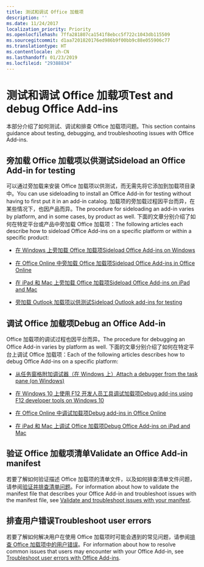 ```yaml
---
title: 测试和调试 Office 加载项
description: ''
ms.date: 11/24/2017
localization_priority: Priority
ms.openlocfilehash: 7ffa281807ca1541f8ebcc5f722c1043db115509
ms.sourcegitcommit: d1aa7201820176ed986b9f00bb9c88e055906c77
ms.translationtype: HT
ms.contentlocale: zh-CN
ms.lasthandoff: 01/23/2019
ms.locfileid: "29388834"
---
```

# <a name="test-and-debug-office-add-ins"></a><span data-ttu-id="6dbdc-102">测试和调试 Office 加载项</span><span class="sxs-lookup"><span data-stu-id="6dbdc-102">Test and debug Office Add-ins</span></span>

<span data-ttu-id="6dbdc-103">本部分介绍了如何测试、调试和排查 Office 加载项问题。</span><span class="sxs-lookup"><span data-stu-id="6dbdc-103">This section contains guidance about testing, debugging, and troubleshooting issues with Office Add-ins.</span></span>

## <a name="sideload-an-office-add-in-for-testing"></a><span data-ttu-id="6dbdc-104">旁加载 Office 加载项以供测试</span><span class="sxs-lookup"><span data-stu-id="6dbdc-104">Sideload an Office Add-in for testing</span></span>

<span data-ttu-id="6dbdc-105">可以通过旁加载来安装 Office 加载项以供测试，而无需先将它添加到加载项目录中。</span><span class="sxs-lookup"><span data-stu-id="6dbdc-105">You can use sideloading to install an Office Add-in for testing without having to first put it in an add-in catalog.</span></span> <span data-ttu-id="6dbdc-106">加载项的旁加载过程因平台而异，在某些情况下，也因产品而异。</span><span class="sxs-lookup"><span data-stu-id="6dbdc-106">The procedure for sideloading an add-in varies by platform, and in some cases, by product as well.</span></span> <span data-ttu-id="6dbdc-107">下面的文章分别介绍了如何在特定平台或产品中旁加载 Office 加载项：</span><span class="sxs-lookup"><span data-stu-id="6dbdc-107">The following articles each describe how to sideload Office Add-ins on a specific platform or within a specific product:</span></span>

- [<span data-ttu-id="6dbdc-108">在 Windows 上旁加载 Office 加载项</span><span class="sxs-lookup"><span data-stu-id="6dbdc-108">Sideload Office Add-ins on Windows</span></span>](create-a-network-shared-folder-catalog-for-task-pane-and-content-add-ins.md)

- [<span data-ttu-id="6dbdc-109">在 Office Online 中旁加载 Office 加载项</span><span class="sxs-lookup"><span data-stu-id="6dbdc-109">Sideload Office Add-ins in Office Online</span></span>](sideload-office-add-ins-for-testing.md)

- [<span data-ttu-id="6dbdc-110">在 iPad 和 Mac 上旁加载 Office 加载项</span><span class="sxs-lookup"><span data-stu-id="6dbdc-110">Sideload Office Add-ins on iPad and Mac</span></span>](sideload-an-office-add-in-on-ipad-and-mac.md)

- [<span data-ttu-id="6dbdc-111">旁加载 Outlook 加载项以供测试</span><span class="sxs-lookup"><span data-stu-id="6dbdc-111">Sideload Outlook add-ins for testing</span></span>](https://docs.microsoft.com/outlook/add-ins/sideload-outlook-add-ins-for-testing)

## <a name="debug-an-office-add-in"></a><span data-ttu-id="6dbdc-112">调试 Office 加载项</span><span class="sxs-lookup"><span data-stu-id="6dbdc-112">Debug an Office Add-in</span></span>

<span data-ttu-id="6dbdc-113">Office 加载项的调试过程也因平台而异。</span><span class="sxs-lookup"><span data-stu-id="6dbdc-113">The procedure for debugging an Office Add-in varies by platform as well.</span></span> <span data-ttu-id="6dbdc-114">下面的文章分别介绍了如何在特定平台上调试 Office 加载项：</span><span class="sxs-lookup"><span data-stu-id="6dbdc-114">Each of the following articles describes how to debug Office Add-ins on a specific platform:</span></span>

- [<span data-ttu-id="6dbdc-115">从任务窗格附加调试器（在 Windows 上）</span><span class="sxs-lookup"><span data-stu-id="6dbdc-115">Attach a debugger from the task pane (on Windows)</span></span>](attach-debugger-from-task-pane.md)

- [<span data-ttu-id="6dbdc-116">在 Windows 10 上使用 F12 开发人员工具调试加载项</span><span class="sxs-lookup"><span data-stu-id="6dbdc-116">Debug add-ins using F12 developer tools on Windows 10</span></span>](debug-add-ins-using-f12-developer-tools-on-windows-10.md)

- [<span data-ttu-id="6dbdc-117">在 Office Online 中调试加载项</span><span class="sxs-lookup"><span data-stu-id="6dbdc-117">Debug add-ins in Office Online</span></span>](debug-add-ins-in-office-online.md)

- [<span data-ttu-id="6dbdc-118">在 iPad 和 Mac 上调试 Office 加载项</span><span class="sxs-lookup"><span data-stu-id="6dbdc-118">Debug Office Add-ins on iPad and Mac</span></span>](debug-office-add-ins-on-ipad-and-mac.md)

## <a name="validate-an-office-add-in-manifest"></a><span data-ttu-id="6dbdc-119">验证 Office 加载项清单</span><span class="sxs-lookup"><span data-stu-id="6dbdc-119">Validate an Office Add-in manifest</span></span>

<span data-ttu-id="6dbdc-120">若要了解如何验证描述 Office 加载项的清单文件，以及如何排查清单文件问题，请参阅[验证并排查清单问题](troubleshoot-manifest.md)。</span><span class="sxs-lookup"><span data-stu-id="6dbdc-120">For information about how to validate the manifest file that describes your Office Add-in and troubleshoot issues with the manifest file, see [Validate and troubleshoot issues with your manifest](troubleshoot-manifest.md).</span></span>

## <a name="troubleshoot-user-errors"></a><span data-ttu-id="6dbdc-121">排查用户错误</span><span class="sxs-lookup"><span data-stu-id="6dbdc-121">Troubleshoot user errors</span></span>

<span data-ttu-id="6dbdc-122">若要了解如何解决用户在使用 Office 加载项时可能会遇到的常见问题，请参阅[排查 Office 加载项中的用户错误](testing-and-troubleshooting.md)。</span><span class="sxs-lookup"><span data-stu-id="6dbdc-122">For information about how to resolve common issues that users may encounter with your Office Add-in, see [Troubleshoot user errors with Office Add-ins](testing-and-troubleshooting.md).</span></span>
